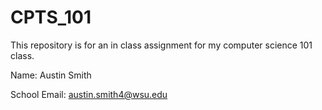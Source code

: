 # CPTS_101
This repository is for an in class assignment for my computer science 101 class.

Name: Austin Smith

School Email: austin.smith4@wsu.edu
